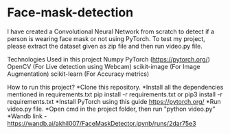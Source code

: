 # Face-mask-detection

I have created a Convolutional Neural Network from scratch to detect if a person is wearing face mask or not using PyTorch. To test my project, please extract the dataset given as zip file and then run video.py file.

Technologies Used in this project
Numpy
PyTorch (https://pytorch.org/)
OpenCV (For Live detection using Webcam)
scikit-image (For Image Augmentation)
scikit-learn (For Accuracy metrics)

How to run this project?
*Clone this repository.
*Install all the dependencies mentioned in requirements.txt pip install -r requirements.txt or pip3 install -r requirements.txt
*Install PyTorch using this guide https://pytorch.org/
*Run video.py file.
*Open cmd in the project folder, then run "python video.py"
*Wandb link -https://wandb.ai/akhil007/FaceMaskDetector.ipynb/runs/2dar75e3
